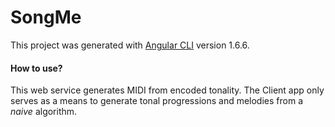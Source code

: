 # SongMe

This project was generated with [Angular CLI](https://github.com/angular/angular-cli) version 1.6.6.


#### How to use?

This web service generates MIDI from encoded tonality. The Client app only serves as a means to generate tonal progressions and melodies from a *naive* algorithm.